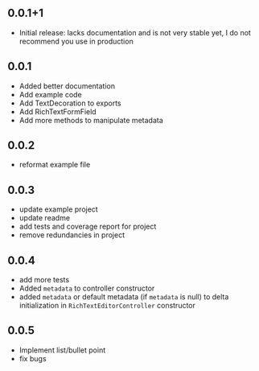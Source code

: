 ## 0.0.1+1

* Initial release: lacks documentation and is not very stable yet, I do not recommend you use in production 

## 0.0.1
* Added better documentation
* Add example code
* Add TextDecoration to exports
* Add RichTextFormField
* Add more methods to manipulate metadata


## 0.0.2
* reformat example file
 

## 0.0.3
* update example project
* update readme
* add tests and coverage report for project
* remove redundancies in project

## 0.0.4
* add more tests
* Added `metadata` to controller constructor
* added `metadata` or default metadata (if `metadata` is null) to delta initialization in `RichTextEditorController` constructor

## 0.0.5
* Implement list/bullet point
* fix bugs